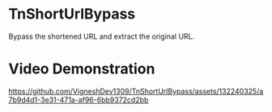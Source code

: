 # TnShortUrlBypass
Bypass the shortened URL and extract the original URL.
# Video Demonstration

https://github.com/VigneshDev1309/TnShortUrlBypass/assets/132240325/a7b9d4d1-3e31-471a-af96-6bb9372cd2bb

